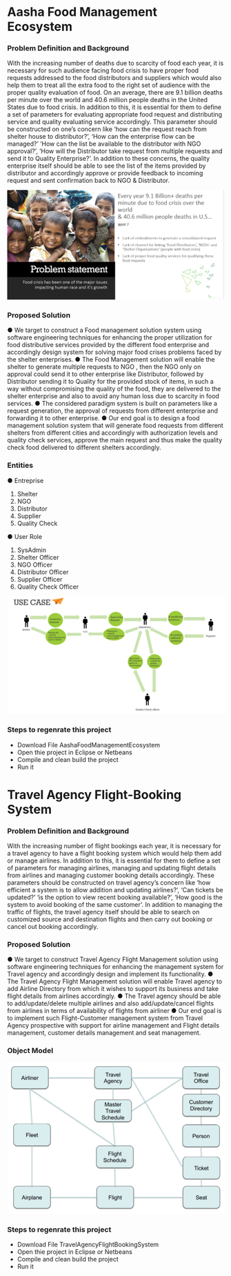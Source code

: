 # Aasha Food Management Ecosystem
### Problem Definition and Background
With the increasing number of deaths due to scarcity of food each year, it is necessary for such audience facing food crisis to have proper food requests addressed to the food distributors and suppliers which would also help them to treat all the extra food to the right set of audience with the proper quality evaluation of food. On an average, there are 9.1 billion deaths per minute over the world and 40.6 million people deaths in the United States due to food crisis. In addition to this, it is essential for them to define a set of parameters for evaluating appropriate food request and distributing service and quality evaluating service accordingly. This parameter should be constructed on one’s concern like ‘how can the request reach from shelter house to distributor?’, ‘How can the enterprise flow can be managed?’ ‘How can the list be available to the distributor with NGO approval?’, ‘How will the Distributor take request from multiple requests and send it to Quality Enterprise?’. In addition to these concerns, the quality enterprise itself should be able to see the list of the items provided by distributor and accordingly approve or provide feedback to incoming request and sent confirmation back to NGO & Distributor.

![Image](NewProblemStatementAasha.png)

### Proposed Solution
● We target to construct a Food management solution system using software engineering techniques for enhancing the proper utilization for food distributive services provided by the different food enterprise and accordingly design system for solving major food crises problems faced by the shelter enterprises. 
● The Food Management solution will enable the shelter to generate multiple requests to NGO , then the NGO only on approval could send it to other enterprise like Distributor, followed by Distributor sending it to Quality for the provided stock of items, in such a way without compromising the quality of the food, they are delivered to the shelter enterprise and also to avoid any human loss due to scarcity in food services. 
● The considered paradigm system is built on parameters like a request generation, the approval of requests from different enterprise and forwarding it to other enterprise. 
● Our end goal is to design a food management solution system that will generate food requests from different shelters from different cities and accordingly with authorization levels and quality check services, approve the main request and thus make the quality check food delivered to different shelters accordingly.

### Entities
● Entreprise
1. Shelter
2. NGO
3. Distributor
4. Supplier
5. Quality Check

● User Role
1. SysAdmin
2. Shelter Officer
3. NGO Officer
4. Distributor Officer
5. Supplier Officer
6. Quality Check Officer

![Image](UseCase.PNG)

### Steps to regenrate this project

 - Download File AashaFoodManagementEcosystem
 - Open thie project in Eclipse or Netbeans
 - Compile and clean build the project
 - Run it


# Travel Agency Flight-Booking System
### Problem Definition and Background
With the increasing number of flight bookings each year, it is necessary for a travel agency to have
a flight booking system which would help them add or manage airlines. In addition to this, it is
essential for them to define a set of parameters for managing airlines, managing and updating flight
details from airlines and managing customer booking details accordingly. These parameters should
be constructed on travel agency’s concern like ‘how efficient a system is to allow addition and
updating airlines?’, ‘Can tickets be updated?’ ‘is the option to view recent booking available?’,
‘How good is the system to avoid booking of the same customer’. In addition to managing the
traffic of flights, the travel agency itself should be able to search on customized source and
destination flights and then carry out booking or cancel out booking accordingly.
### Proposed Solution
● We target to construct Travel Agency Flight Management solution using software
engineering techniques for enhancing the management system for Travel agency and
accordingly design and implement its functionality.
● The Travel Agency Flight Management solution will enable Travel agency to add Airline
Directory from which it wishes to support its business and take flight details from airlines
accordingly.
● The Travel agency should be able to add/update/delete multiple airlines and also
add/update/cancel flights from airlines in terms of availability of flights from airliner
● Our end goal is to implement such Flight-Customer management system from Travel
Agency prospective with support for airline management and Flight details management,
customer details management and seat management.

### Object Model

![Image](ObjectModel.PNG)

### Steps to regenrate this project

 - Download File TravelAgencyFlightBookingSystem
 - Open thie project in Eclipse or Netbeans
 - Compile and clean build the project
 - Run it
